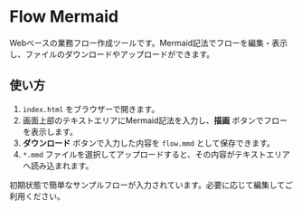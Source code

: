 # Flow Mermaid

Webベースの業務フロー作成ツールです。Mermaid記法でフローを編集・表示し、ファイルのダウンロードやアップロードができます。

## 使い方
1. `index.html` をブラウザーで開きます。
2. 画面上部のテキストエリアにMermaid記法を入力し、**描画** ボタンでフローを表示します。
3. **ダウンロード** ボタンで入力した内容を `flow.mmd` として保存できます。
4. `*.mmd` ファイルを選択してアップロードすると、その内容がテキストエリアへ読み込まれます。

初期状態で簡単なサンプルフローが入力されています。必要に応じて編集してご利用ください。
